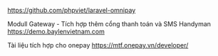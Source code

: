 https://github.com/phpviet/laravel-omnipay

Modull Gateway - Tích hợp thêm cổng thanh toán và SMS
Handyman https://demo.baylenvietnam.com



Tài liệu tích hợp cho onepay
https://mtf.onepay.vn/developer/
